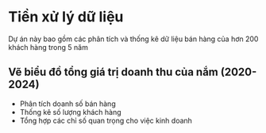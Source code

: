 # Tiền xử lý dữ liệu 

Dự án này bao gồm các phân tích và thống kê dữ liệu bán hàng của hơn 200 khách hàng trong 5 năm

## Vẽ biểu đồ tổng giá trị doanh thu của nắm (2020-2024)
- Phân tích doanh số bán hàng
- Thống kê số lượng khách hàng
- Tổng hợp các chỉ số quan trọng cho việc kinh doanh

